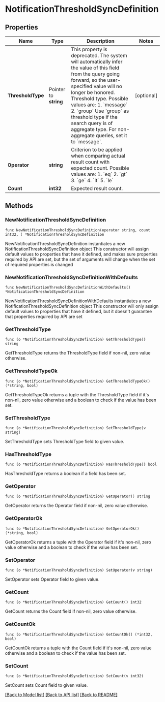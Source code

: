 # NotificationThresholdSyncDefinition

## Properties

Name | Type | Description | Notes
------------ | ------------- | ------------- | -------------
**ThresholdType** | Pointer to **string** | This property is deprecated. The system will automatically infer the value of this field from the query going forward, so the user-specified value will no longer be honored. Threshold type. Possible values are:  1. &#x60;message&#x60;  2. &#x60;group&#x60;  Use &#x60;group&#x60; as threshold type if the search query is of aggregate type. For non-aggregate queries, set it to &#x60;message&#x60;. | [optional] 
**Operator** | **string** | Criterion to be applied when comparing actual result count with expected count. Possible values are:  1. &#x60;eq&#x60;  2. &#x60;gt&#x60;  3. &#x60;ge&#x60;  4. &#x60;lt&#x60;  5. &#x60;le&#x60; | 
**Count** | **int32** | Expected result count. | 

## Methods

### NewNotificationThresholdSyncDefinition

`func NewNotificationThresholdSyncDefinition(operator string, count int32, ) *NotificationThresholdSyncDefinition`

NewNotificationThresholdSyncDefinition instantiates a new NotificationThresholdSyncDefinition object
This constructor will assign default values to properties that have it defined,
and makes sure properties required by API are set, but the set of arguments
will change when the set of required properties is changed

### NewNotificationThresholdSyncDefinitionWithDefaults

`func NewNotificationThresholdSyncDefinitionWithDefaults() *NotificationThresholdSyncDefinition`

NewNotificationThresholdSyncDefinitionWithDefaults instantiates a new NotificationThresholdSyncDefinition object
This constructor will only assign default values to properties that have it defined,
but it doesn't guarantee that properties required by API are set

### GetThresholdType

`func (o *NotificationThresholdSyncDefinition) GetThresholdType() string`

GetThresholdType returns the ThresholdType field if non-nil, zero value otherwise.

### GetThresholdTypeOk

`func (o *NotificationThresholdSyncDefinition) GetThresholdTypeOk() (*string, bool)`

GetThresholdTypeOk returns a tuple with the ThresholdType field if it's non-nil, zero value otherwise
and a boolean to check if the value has been set.

### SetThresholdType

`func (o *NotificationThresholdSyncDefinition) SetThresholdType(v string)`

SetThresholdType sets ThresholdType field to given value.

### HasThresholdType

`func (o *NotificationThresholdSyncDefinition) HasThresholdType() bool`

HasThresholdType returns a boolean if a field has been set.

### GetOperator

`func (o *NotificationThresholdSyncDefinition) GetOperator() string`

GetOperator returns the Operator field if non-nil, zero value otherwise.

### GetOperatorOk

`func (o *NotificationThresholdSyncDefinition) GetOperatorOk() (*string, bool)`

GetOperatorOk returns a tuple with the Operator field if it's non-nil, zero value otherwise
and a boolean to check if the value has been set.

### SetOperator

`func (o *NotificationThresholdSyncDefinition) SetOperator(v string)`

SetOperator sets Operator field to given value.


### GetCount

`func (o *NotificationThresholdSyncDefinition) GetCount() int32`

GetCount returns the Count field if non-nil, zero value otherwise.

### GetCountOk

`func (o *NotificationThresholdSyncDefinition) GetCountOk() (*int32, bool)`

GetCountOk returns a tuple with the Count field if it's non-nil, zero value otherwise
and a boolean to check if the value has been set.

### SetCount

`func (o *NotificationThresholdSyncDefinition) SetCount(v int32)`

SetCount sets Count field to given value.



[[Back to Model list]](../README.md#documentation-for-models) [[Back to API list]](../README.md#documentation-for-api-endpoints) [[Back to README]](../README.md)


